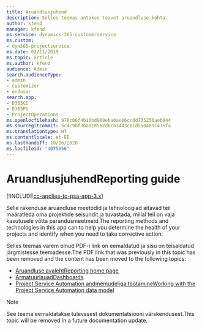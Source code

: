 ```yaml
---
title: Aruandlusjuhend
description: Selles teemas antakse teavet aruandluse kohta.
author: kfend
manager: kfend
ms.service: dynamics-365-customerservice
ms.custom:
- dyn365-projectservice
ms.date: 02/11/2019
ms.topic: article
ms.author: kfend
audience: Admin
search.audienceType:
- admin
- customizer
- enduser
search.app:
- D365CE
- D365PS
- ProjectOperations
ms.openlocfilehash: 976c06f4b16bd969eba0ae06ccdd735256aeb044
ms.sourcegitcommit: 5c4c9bf3ba018562d6cb3443c01d550489c415fa
ms.translationtype: HT
ms.contentlocale: et-EE
ms.lasthandoff: 10/16/2020
ms.locfileid: "4075056"
---
```

# <a name="reporting-guide"></a><span data-ttu-id="1c10a-103">Aruandlusjuhend</span><span class="sxs-lookup"><span data-stu-id="1c10a-103">Reporting guide</span></span>

[!INCLUDE[cc-applies-to-psa-app-3.x](../../includes/cc-applies-to-psa-app-3x.md)]

<span data-ttu-id="1c10a-104">Selle rakenduse aruandluse meetodid ja tehnoloogiad aitavad teil määratleda oma projektide seisundit ja tuvastada, millal teil on vaja kasutusele võtta parandusmeetmeid.</span><span class="sxs-lookup"><span data-stu-id="1c10a-104">The reporting methods and technologies in this app can to help you determine the health of your projects and identify when you need to take corrective action.</span></span> 

<span data-ttu-id="1c10a-105">Selles teemas varem olnud PDF-i link on eemaldatud ja sisu on teisaldatud järgmistesse teemadesse.</span><span class="sxs-lookup"><span data-stu-id="1c10a-105">The PDF link that was previously in this topic has been removed and the content has been moved to the following topics:</span></span>

- [<span data-ttu-id="1c10a-106">Aruandluse avaleht</span><span class="sxs-lookup"><span data-stu-id="1c10a-106">Reporting home page</span></span>](../reports-reporting-dynamics-365-project-service.md)
- [<span data-ttu-id="1c10a-107">Armatuurlauad</span><span class="sxs-lookup"><span data-stu-id="1c10a-107">Dashboards</span></span>](../reports-dashboards.md)
- [<span data-ttu-id="1c10a-108">Project Service Automation andmemudeliga töötamine</span><span class="sxs-lookup"><span data-stu-id="1c10a-108">Working with the Project Service Automation data model</span></span>](../reports-working-project-service-data-model.md)

> [!NOTE]
> <span data-ttu-id="1c10a-109">See teema eemaldatakse tulevasest dokumentatsiooni värskendusest.</span><span class="sxs-lookup"><span data-stu-id="1c10a-109">This topic will be removed in a future documentation update.</span></span> 
